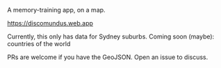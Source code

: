 A memory-training app, on a map.

https://discomundus.web.app

Currently, this only has data for Sydney suburbs. Coming soon (maybe): countries of the world

PRs are welcome if you have the GeoJSON. Open an issue to discuss.
